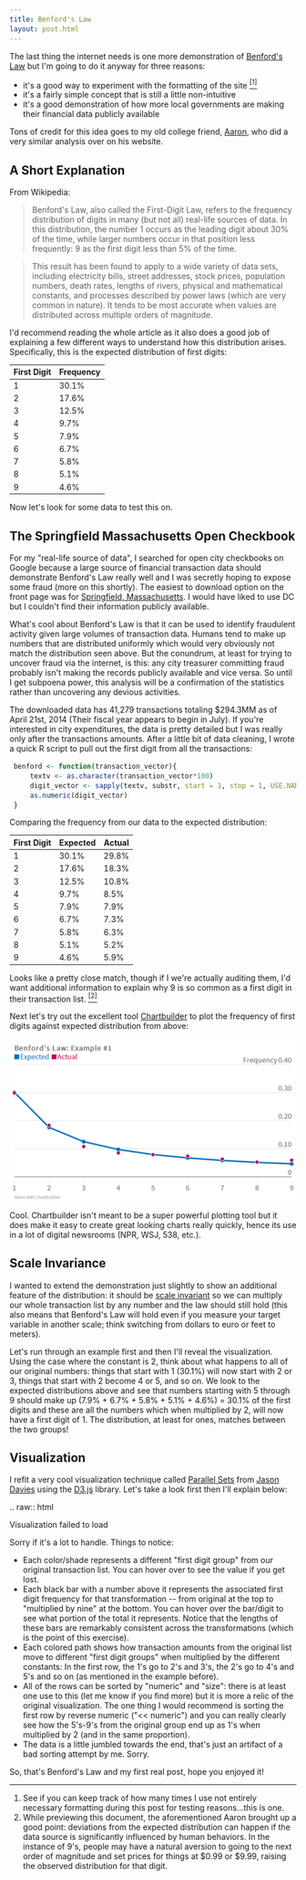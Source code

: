 ```yaml
---
title: Benford's Law
layout: post.html
---
```


The last thing the internet needs is one more demonstration of [Benford's Law](https://en.wikipedia.org/wiki/Benford's_law) but I'm going to do it anyway for three reasons:

- it's a good way to experiment with the formatting of the site [<sup>[1]</sup>](#footnote-1)
- it's a fairly simple concept that is still a little non-intuitive
- it's a good demonstration of how more local governments are making their financial data publicly available

Tons of credit for this idea goes to my old college friend, [Aaron](http://aaronoellis.com/articles/benfords-law-and-the-denver-city-checkbook), who did a very similar analysis over on his website.

## A Short Explanation

From Wikipedia:

>	Benford's Law, also called the First-Digit Law, refers to the frequency distribution of digits in many (but not all) real-life sources of data.
	In this distribution, the number 1 occurs as the leading digit about 30% of the time, while larger numbers occur in that position less frequently:
	9 as the first digit less than 5% of the time.

>	This result has been found to apply to a wide variety of data sets, including electricity bills, street addresses, stock prices, population numbers,
	death rates, lengths of rivers, physical and mathematical constants, and processes described by power laws (which are very common in nature).
	It tends to be most accurate when values are distributed across multiple orders of magnitude.

I'd recommend reading the whole article as it also does a good job of explaining a few different ways to understand how this distribution arises.
Specifically, this is the expected distribution of first digits:


| First Digit | Frequency |
| --- | --- |
| 1 | 30.1% |
| 2 | 17.6% |
| 3 | 12.5% |
| 4 | 9.7% |
| 5 | 7.9% |
| 6 | 6.7% |
| 7 | 5.8% |
| 8 | 5.1% |
| 9 | 4.6% |

Now let's look for some data to test this on.

## The Springfield Massachusetts Open Checkbook

For my "real-life source of data", I searched for open city checkbooks on Google because a large source of financial transaction data should
demonstrate Benford's Law really well and I was secretly hoping to expose some fraud (more on this shortly). The easiest to download option on the front page was
for [Springfield, Massachusetts](http://www3.springfield-ma.gov/finance/opencheckbook.html). I would have liked to use DC but I couldn't find their information publicly available.

What's cool about Benford's Law is that it can be used to identify fraudulent activity given large volumes of transaction data.
Humans tend to make up numbers that are distributed uniformly which would very obviously not match the distribution seen above.
But the conundrum, at least for trying to uncover fraud via the internet, is this: any city treasurer committing fraud probably isn't making the records publicly available
and vice versa. So until I get subpoena power, this analysis will be a confirmation of the statistics rather than uncovering any devious activities.

The downloaded data has 41,279 transactions totaling $294.3MM as of April 21st, 2014 (Their fiscal year appears to begin in July).
If you're interested in city expenditures, the data is pretty detailed but I was really only after the transactions amounts.
After a little bit of data cleaning, I wrote a quick R script to pull out the first digit from all the transactions:

```R
 benford <- function(transaction_vector){
     textv <- as.character(transaction_vector*100)
     digit_vector <- sapply(textv, substr, start = 1, stop = 1, USE.NAMES = FALSE)
     as.numeric(digit_vector)
 }
```

Comparing the frequency from our data to the expected distribution:

| First Digit | Expected | Actual |
| --- | --- | --- |
| 1 | 30.1% | 29.8% |
| 2 | 17.6% | 18.3% |
| 3 | 12.5% | 10.8% |
| 4 | 9.7% | 8.5% |
| 5 | 7.9% | 7.9% |
| 6 | 6.7% | 7.3% |
| 7 | 5.8% | 6.3% |
| 8 | 5.1% | 5.2% |
| 9 | 4.6% | 5.9% |

Looks like a pretty close match, though if I we're actually auditing them, I'd want additional information to explain why 9 is so common  as
a first digit in their transaction list. [<sup>[2]</sup>](#footnote-2)

Next let's try out the excellent tool [Chartbuilder](https://github.com/Quartz/Chartbuilder/) to plot the frequency of first digits against expected distribution from above:

![Benfords-Law-Example-1](../../images/benfords-law-example.png)

Cool. Chartbuilder isn't meant to be a super powerful plotting tool but it does make it easy to create great looking charts really quickly, hence its use
in a lot of digital newsrooms (NPR, WSJ, 538, etc.).

## Scale Invariance

I wanted to extend the demonstration just slightly to show an additional feature of the distribution:
it should be [scale invariant](http://en.wikipedia.org/wiki/Benford's_law#Scale_invariance) so we can multiply our whole transaction list by any number and the law should still hold (this also means that Benford's Law will
hold even if you measure your target variable in another scale; think switching from dollars to euro or feet to meters).

Let's run through an example first and then I'll reveal the visualization. Using the case where the constant is 2, think about what happens to all of our original
numbers: things that start with 1 (30.1%) will now start with 2 or 3, things that start with 2 become 4 or 5, and so on. We look to the expected
distributions above and see that numbers starting with 5 through 9 should make up (7.9% + 6.7% + 5.8% + 5.1% + 4.6%) = 30.1% of the first digits and these are
all the numbers which when multiplied by 2, will now have a first digit of 1. The distribution, at least for ones, matches between the two groups!

## Visualization

I refit a very cool visualization technique called [Parallel Sets](http://www.jasondavies.com/parallel-sets/) from [Jason Davies](http://www.jasondavies.com/) using the [D3.js](http://d3js.org/) library. Let's take a look first then I'll explain below:


.. raw:: html

   <div id="vis"><noscript>Visualization failed to load</noscript></div>

Sorry if it's a lot to handle. Things to notice:

- Each color/shade represents a different "first digit group" from our original transaction list. You can hover over to see the value if you get lost.
- Each black bar with a number above it represents the associated first digit frequency for that transformation -- from original at the top to "multiplied by nine" at the bottom. You can hover over the bar/digit to see what portion of the total it represents. Notice that the lengths of these bars are remarkably consistent across the transformations (which is the point of this exercise).
- Each colored path shows how transaction amounts from the original list move to different "first digit groups" when multiplied by the different constants: In the first row, the 1's go to 2's and 3's, the 2's go to 4's and 5's and so on (as mentioned in the example before).
- All of the rows can be sorted by "numeric" and "size": there is at least one use to this (let me know if you find more) but it is more a relic of the original visualization. The one thing I would recommend is sorting the first row by reverse numeric ("<< numeric") and you can really clearly see how the 5's-9's from the original group end up as 1's when multiplied by 2 (and in the same proportion).
- The data is a little jumbled towards the end, that's just an artifact of a bad sorting attempt by me. Sorry.

So, that's Benford's Law and my first real post, hope you enjoyed it!

---

1. <a name="footnote-1"></a> See if you can keep track of how many times I use not entirely necessary formatting during this post for testing reasons...this is one.
2. <a name="footnote-2"></a> While previewing this document, the aforementioned Aaron brought up a good point: deviations from the expected distribution can happen if the data source is significantly influenced by human behaviors. In the instance of 9's, people may have a natural aversion to going to the next order of magnitude and set prices for things at $0.99 or $9.99, raising the observed distribution for that digit.
